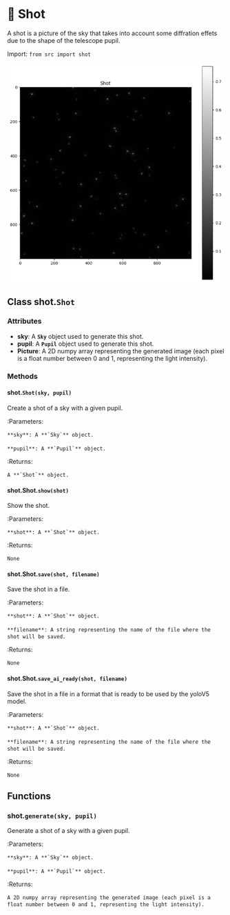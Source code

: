 # 📸 Shot

A shot is a picture of the sky that takes into account some diffration effets due to the shape of the telescope pupil.

Import: `from src import shot`

![](img/2023-01-30-14-11-35.png)

## Class shot.`Shot`

### Attributes

- **sky**: A **`Sky`** object used to generate this shot.
- **pupil**: A **`Pupil`** object used to generate this shot.
- **Picture**: A 2D numpy array representing the generated image (each pixel is a float number between 0 and 1, representing the light intensity).

### Methods

#### shot.`Shot(sky, pupil)`

Create a shot of a sky with a given pupil.

:Parameters:

    **sky**: A **`Sky`** object.

    **pupil**: A **`Pupil`** object.

:Returns:

    A **`Shot`** object.

#### shot.Shot.`show(shot)`

Show the shot.

:Parameters:

    **shot**: A **`Shot`** object.

:Returns:

    None

#### shot.Shot.`save(shot, filename)`

Save the shot in a file.

:Parameters:

    **shot**: A **`Shot`** object.

    **filename**: A string representing the name of the file where the shot will be saved.

:Returns:

    None

#### shot.Shot.`save_ai_ready(shot, filename)`

Save the shot in a file in a format that is ready to be used by the yoloV5 model.

:Parameters:

    **shot**: A **`Shot`** object.

    **filename**: A string representing the name of the file where the shot will be saved.

:Returns:

    None

## Functions

### shot.`generate(sky, pupil)`

Generate a shot of a sky with a given pupil.

:Parameters:

    **sky**: A **`Sky`** object.

    **pupil**: A **`Pupil`** object.

:Returns:

    A 2D numpy array representing the generated image (each pixel is a float number between 0 and 1, representing the light intensity).

